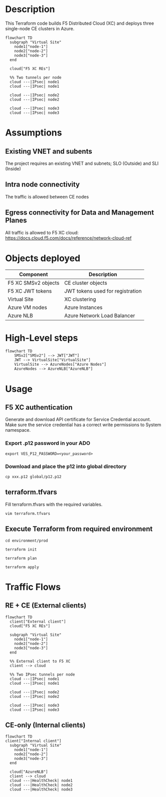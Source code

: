 # Description
This Terraform code builds F5 Distributed Cloud (XC) and deploys three single-node CE clusters in Azure.
``` mermaid
flowchart TD
  subgraph "Virtual Site"
    node1["node-1"]
    node2["node-2"]
    node3["node-3"]
  end

  cloud["F5 XC REs"]

  %% Two tunnels per node
  cloud ---|IPsec| node1
  cloud ---|IPsec| node1

  cloud ---|IPsec| node2
  cloud ---|IPsec| node2

  cloud ---|IPsec| node3
  cloud ---|IPsec| node3

```

# Assumptions
## Existing VNET and subents
The project requires an existing VNET and subnets; SLO (Outside) and SLI (Inside)

## Intra node connectivity
The traffic is allowed between CE nodes

## Egress connectivity for Data and Management Planes
All traffic is allowed to F5 XC cloud: https://docs.cloud.f5.com/docs/reference/network-cloud-ref

# Objects deployed
| Component             | Description                |
|-----------------------|----------------------------|
| F5 XC SMSv2 objects   |CE cluster objects          |
| F5 XC JWT tokens      |JWT tokens used for registration|
| Virtual Site          |XC clustering               |
| Azure VM nodes        |Azure Instances             |
| Azure NLB             |Azure Network Load Balancer |

# High-Level steps
``` mermaid
flowchart TD
    SMSv2["SMSv2"] --> JWT["JWT"]
    JWT --> VirtualSite["VirtualSite"]
    VirtualSite --> AzureNodes["Azure Nodes"]
    AzureNodes --> AzureNLB["AzureNLB"]

```

# Usage
## F5 XC authentication
Generate and download API certificate for Service Credential account. Make sure the service credential has a correct write permissions to System namespace.

### Export .p12 password in your ADO
```
export VES_P12_PASSWORD=<your_password>
````
### Download and place the p12 into global directory 
```
cp xxx.p12 global/p12.p12
```

## terraform.tfvars
Fill terraform.tfvars with the required variables. 
```
vim terraform.tfvars
```

## Execute Terraform from required environment
```
cd environment/prod
```

```
terraform init
```

```
terraform plan
```

```
terraform apply
```

# Traffic Flows

## RE + CE (External clients)

```mermaid
flowchart TD
  client["External client"]
  cloud["F5 XC REs"]

  subgraph "Virtual Site"
    node1["node-1"]
    node2["node-2"]
    node3["node-3"]
  end

  %% External client to F5 XC
  client --> cloud

  %% Two IPsec tunnels per node
  cloud ---|IPsec| node1
  cloud ---|IPsec| node1

  cloud ---|IPsec| node2
  cloud ---|IPsec| node2

  cloud ---|IPsec| node3
  cloud ---|IPsec| node3
```

## CE-only (Internal clients)
``` mermaid
flowchart TD
client["Internal client"]
  subgraph "Virtual Site"
    node1["node-1"]
    node2["node-2"]
    node3["node-3"]
  end

  cloud["AzureNLB"]
  client --> cloud
  cloud ---|HealthCheck| node1
  cloud ---|HealthCheck| node2
  cloud ---|HealthCheck| node3
```
